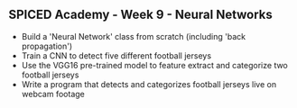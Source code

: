 ## SPICED Academy - Week 9 - Neural Networks


- Build a 'Neural Network' class from scratch (including 'back propagation')
- Train a CNN to detect five different football jerseys
- Use the VGG16 pre-trained model to feature extract and categorize two football jerseys
- Write a program that detects and categorizes football jerseys live on webcam footage
